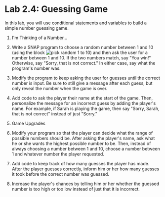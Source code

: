 # Lab 2.4: Guessing Game

In this lab, you will use conditional statements and variables to build a simple number guessing game.

1. I'm Thinking of a Number...
  1. Write a SNAP program to choose a random number between 1 and 10 (using the block ![pick random 1 to 10]()) and then ask the user for a number between 1 and 10.  If the two numbers match, say "You win!"  Otherwise, say "Sorry, that is not correct."  In either case, say what the program's number was.

  1. Modify the program to keep asking the user for guesses until the correct number is input.  Be sure to still give a message after each guess, but only reveal the number when the game is over.

  1. Add code to ask the player their name at the start of the game.  Then, personalize the message for an incorrect guess by adding the player's name.  For example, if Sarah is playing the game, then say "Sorry, Sarah, that is not correct" instead of just "Sorry." 


1. Game Upgrades
  1. Modify your program so that the player can decide what the range of possible numbers should be.  After asking the player's name, ask what he or she wants the highest possible number to be.  Then, instead of always choosing a number between 1 and 10, choose a number between 1 and whatever number the player requested.

  1. Add code to keep track of how many guesses the player has made.  After the player guesses correctly, inform him or her how many guesses it took before the correct number was guessed.

  1. Increase the player's chances by telling him or her whether the guessed number is too high or too low instead of just that it is incorrect.
